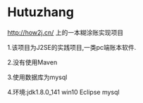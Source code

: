 # Hutuzhang
http://how2j.cn/ 上的一本糊涂账实现项目

1.该项目为J2SE的实践项目,一类pc端账本软件.        

2.没有使用Maven        

3.使用数据库为mysql        

4.环境:jdk1.8.0_141 win10 Eclipse mysql
